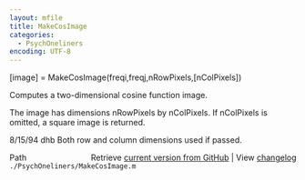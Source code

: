 ```yaml
---
layout: mfile
title: MakeCosImage
categories:
  - PsychOneliners
encoding: UTF-8
---
```


[image] = MakeCosImage(freqi,freqj,nRowPixels,[nColPixels])

Computes a two-dimensional cosine function image.

The image has dimensions nRowPixels by nColPixels.
If nColPixels is omitted, a square image is returned.

8/15/94     dhb     Both row and column dimensions used if passed.


<div class="code_header" style="text-align:right;">
  <span style="float:left;">Path&nbsp;&nbsp;</span> <span class="counter">Retrieve <a href=
  "https://raw.github.com/Psychtoolbox-3/Psychtoolbox-3/beta/./PsychOneliners/MakeCosImage.m">current version from GitHub</a> | View <a href=
  "https://github.com/Psychtoolbox-3/Psychtoolbox-3/commits/beta/./PsychOneliners/MakeCosImage.m">changelog</a></span>
</div>
<div class="code">
  <code>./PsychOneliners/MakeCosImage.m</code>
</div>
